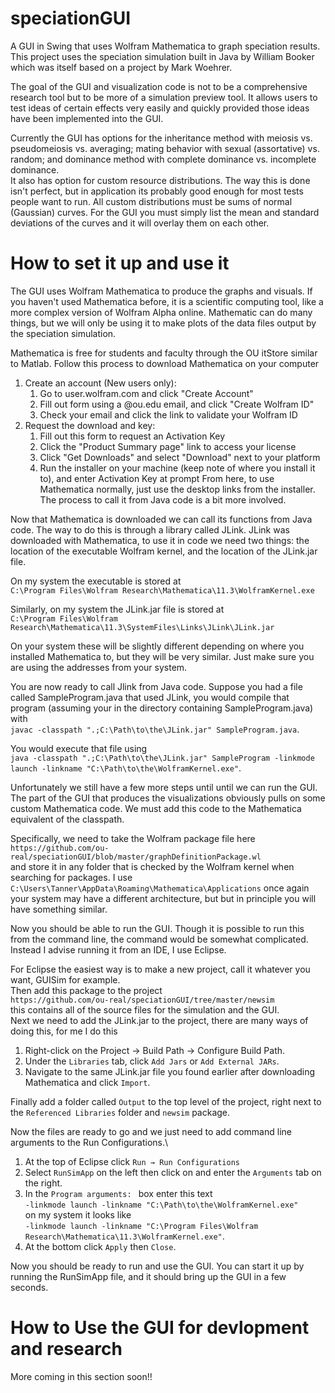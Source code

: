 # speciationGUI
A GUI in Swing that uses Wolfram Mathematica to graph speciation results. 
This project uses the speciation simulation built in Java by William Booker which was itself based on a project by Mark Woehrer.

The goal of the GUI and visualization code is not to be a comprehensive research tool but to be more of a simulation preview tool. 
It allows users to test ideas of certain effects very easily and quickly provided those ideas have been implemented into the GUI.

Currently the GUI has options for the inheritance method with meiosis vs. pseudomeiosis vs. averaging; mating behavior with sexual (assortative) vs. random;
and dominance method with complete dominance vs. incomplete dominance. \
It also has option for custom resource distributions. The way this is done isn't perfect, but in application its probably good enough for most tests people want to run.
All custom distributions must be sums of normal (Gaussian) curves. For the GUI you must simply list the mean and standard deviations of the curves and it will overlay them on each other.

# How to set it up and use it
The GUI uses Wolfram Mathematica to produce the graphs and visuals. If you haven't used Mathematica before, it is a scientific computing tool, like a more complex version of Wolfram Alpha online.
Mathematic can do many things, but we will only be using it to make plots of the data files output by the speciation simulation.

Mathematica is free for students and faculty through the OU itStore similar to Matlab.
Follow this process to download Mathematica on your computer
1. Create an account (New users only):  
   1. Go to user.wolfram.com and click "Create Account" 
   2. Fill out form using a @ou.edu email, and click "Create Wolfram ID" 
   3. Check your email and click the link to validate your Wolfram ID 
2. Request the download and key:  
   1. Fill out this form to request an Activation Key 
   2. Click the "Product Summary page" link to access your license 
   3. Click "Get Downloads" and select "Download" next to your platform 
   4. Run the installer on your machine (keep note of where you install it to), and enter Activation Key at prompt 
From here, to use Mathematica normally, just use the desktop links from the installer. The process to call it from Java code is a bit more involved.

Now that Mathematica is downloaded we can call its functions from Java code. The way to do this is through a library called JLink.
JLink was downloaded with Mathematica, to use it in code we need two things: the location of the executable Wolfram kernel, and the location of the JLink.jar file.

On my system the executable is stored at \
```C:\Program Files\Wolfram Research\Mathematica\11.3\WolframKernel.exe```

Similarly, on my system the JLink.jar file is stored at \
```C:\Program Files\Wolfram Research\Mathematica\11.3\SystemFiles\Links\JLink\JLink.jar```

On your system these will be slightly different depending on where you installed Mathematica to, but they will be very similar. Just make sure you are using the addresses from your system.

You are now ready to call Jlink from Java code. 
Suppose you had a file called SampleProgram.java that used JLink, 
you would compile that program (assuming your in the directory containing SampleProgram.java) with \
```javac -classpath ".;C:\Path\to\the\JLink.jar" SampleProgram.java```.

You would execute that file using \
```java -classpath ".;C:\Path\to\the\JLink.jar" SampleProgram -linkmode launch -linkname "C:\Path\to\the\WolframKernel.exe"```.

Unfortunately we still have a few more steps until until we can run the GUI. 
The part of the GUI that produces the visualizations obviously pulls on some custom Mathematica code.
We must add this code to the Mathematica equivalent of the classpath.

Specifically, we need to take the Wolfram package file here \
```https://github.com/ou-real/speciationGUI/blob/master/graphDefinitionPackage.wl``` \
and store it in any folder that is checked by the Wolfram kernel when searching for packages. I use \
```C:\Users\Tanner\AppData\Roaming\Mathematica\Applications```
once again your system may have a different architecture, but but in principle you will have something similar.

Now you should be able to run the GUI. 
Though it is possible to run this from the command line, the command would be somewhat complicated.
Instead I advise running it from an IDE, I use Eclipse.

For Eclipse the easiest way is to make a new project, call it whatever you want, GUISim for example. \
Then add this package to the project \
```https://github.com/ou-real/speciationGUI/tree/master/newsim```\
this contains all of the source files for the simulation and the GUI.\
Next we need to add the JLink.jar to the project, there are many ways of doing this, for me I  do this
1. Right-click on the Project → Build Path → Configure Build Path. 
2. Under the ```Libraries``` tab, click ```Add Jars``` or ```Add External JARs```.
3. Navigate to the same JLink.jar file you found earlier after downloading Mathematica and click ```Import```.

Finally add a folder called ```Output``` to the top level of the project, right next to the ```Referenced Libraries``` folder and ```newsim``` package.

Now the files are ready to go and we just need to add command line arguments to the Run Configurations.\
1. At the top of Eclipse click ```Run → Run Configurations```
2. Select ```RunSimApp``` on the left then click on and enter the ```Arguments``` tab on the right.
3. In the ```Program arguments: ``` box enter this text \
```-linkmode launch -linkname "C:\Path\to\the\WolframKernel.exe"```\
on my system it looks like \
```-linkmode launch -linkname "C:\Program Files\Wolfram Research\Mathematica\11.3\WolframKernel.exe"```.
4. At the bottom click ```Apply``` then ```Close```.

Now you should be ready to run and use the GUI. You can start it up by running the RunSimApp file, and it should bring up the GUI in a few seconds.

# How to Use the GUI for devlopment and research
More coming in this section soon!!
